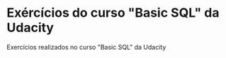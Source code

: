 # Exércícios do curso "Basic SQL" da Udacity

Exercícios realizados no curso "Basic SQL" da Udacity
